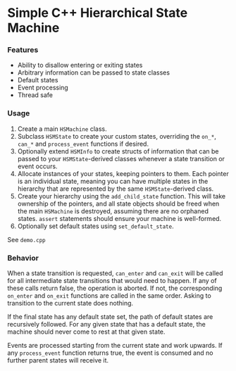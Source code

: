 # Simple C++ Hierarchical State Machine

### Features

 * Ability to disallow entering or exiting states
 * Arbitrary information can be passed to state classes
 * Default states
 * Event processing
 * Thread safe

### Usage

 1. Create a main `HSMachine` class.
 2. Subclass `HSMState` to create your custom states, overriding the `on_*`, `can_*` and `process_event` functions if desired.
 3. Optionally extend `HSMInfo` to create structs of information that can be passed to your `HSMState`-derived classes whenever a state transition or event occurs.
 4. Allocate instances of your states, keeping pointers to them. Each pointer is an individual state, meaning you can have multiple states in the hierarchy that are represented by the same `HSMState`-derived class.
 5. Create your hierarchy using the `add_child_state` function. This will take ownership of the pointers, and all state objects should be freed when the main `HSMachine` is destroyed, assuming there are no orphaned states. `assert` statements should ensure your machine is well-formed.
 6. Optionally set default states using `set_default_state`.

See `demo.cpp`

### Behavior

When a state transition is requested, `can_enter` and `can_exit` will be called for all intermediate state transitions that would need to happen. If any of these calls return false, the operation is aborted. If not, the corresponding `on_enter` and `on_exit` functions are called in the same order. Asking to transition to the current state does nothing.

If the final state has any default state set, the path of default states are recursively followed. For any given state that has a default state, the machine should never come to rest at that given state.

Events are processed starting from the current state and work upwards. If any `process_event` function returns true, the event is consumed and no further parent states will receive it.
